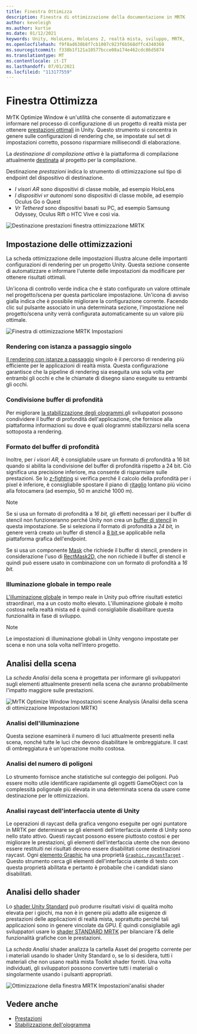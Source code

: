 ```yaml
---
title: Finestra Ottimizza
description: Finestra di ottimizzazione della documentazione in MRTK
author: keveleigh
ms.author: kurtie
ms.date: 01/12/2021
keywords: Unity, HoloLens, HoloLens 2, realtà mista, sviluppo, MRTK,
ms.openlocfilehash: f9f8ad638b8f7cb1007c923f6b568dffc4340360
ms.sourcegitcommit: f338b1f121a10577bcce08a174e462cdc86d5874
ms.translationtype: MT
ms.contentlocale: it-IT
ms.lasthandoff: 07/01/2021
ms.locfileid: "113177559"
---
```

# <a name="optimize-window"></a>Finestra Ottimizza

MrTK Optimize Window è un'utilità che consente di automatizzare e informare nel processo di configurazione di un progetto di realtà mista per ottenere [prestazioni ottimali](../../performance/perf-getting-started.md) in Unity. Questo strumento si concentra in genere sulle configurazioni di rendering che, se impostate sul set di impostazioni corretto, possono risparmiare millisecondi di elaborazione.

La *destinazione di compilazione attiva* è la piattaforma di compilazione attualmente [destinata](https://docs.unity3d.com/Manual/BuildSettings.html) al progetto per la compilazione.

Destinazione *prestazioni* indica lo strumento di ottimizzazione sul tipo di endpoint del dispositivo di destinazione.

- *I visori AR* sono dispositivi di classe mobile, ad esempio HoloLens
- *I dispositivi vr autonomi* sono dispositivi di classe mobile, ad esempio Oculus Go o Quest
- *Vr Tethered* sono dispositivi basati su PC, ad esempio Samsung Odyssey, Oculus Rift o HTC Vive e così via.

![Destinazione prestazioni finestra ottimizzazione MRTK](../images/performance/OptimizeWindowPerformanceTarget.jpg)

## <a name="setting-optimizations"></a>Impostazione delle ottimizzazioni

La scheda ottimizzazione delle impostazioni illustra alcune delle importanti configurazioni di rendering per un progetto Unity. Questa sezione consente di automatizzare e informare l'utente delle impostazioni da modificare per ottenere risultati ottimali.

Un'icona di controllo verde indica che è stato configurato un valore ottimale nel progetto/scena per questa particolare impostazione. Un'icona di avviso gialla indica che è possibile migliorare la configurazione corrente. Facendo clic sul pulsante associato in una determinata sezione, l'impostazione nel progetto/scena unity verrà configurata automaticamente su un valore più ottimale.

![Finestra di ottimizzazione MRTK Impostazioni](../images/performance/OptimizeWindow_Settings.png)

### <a name="single-pass-instanced-rendering"></a>Rendering con istanza a passaggio singolo

[Il rendering con istanze a passaggio](https://docs.unity3d.com/Manual/SinglePassInstancing.html) singolo è il percorso di rendering più efficiente per le applicazioni di realtà mista. Questa configurazione garantisce che la pipeline di rendering sia eseguita una sola volta per entrambi gli occhi e che le chiamate di disegno siano eseguite su entrambi gli occhi.

### <a name="depth-buffer-sharing"></a>Condivisione buffer di profondità

Per migliorare [la stabilizzazione degli ologrammi,](../../performance/hologram-Stabilization.md)gli sviluppatori possono condividere il buffer di profondità dell'applicazione, che fornisce alla piattaforma informazioni su dove e quali ologrammi stabilizzarsi nella scena sottoposta a rendering.

### <a name="depth-buffer-format"></a>Formato del buffer di profondità

Inoltre, per *i visori AR,* è consigliabile usare un formato di profondità a 16 bit quando si abilita la condivisione del buffer di profondità rispetto a 24 bit. Ciò significa una precisione inferiore, ma consente di risparmiare sulle prestazioni. Se lo [z-fighting](https://en.wikipedia.org/wiki/Z-fighting) si verifica perché il calcolo della profondità per i pixel è inferiore, è consigliabile spostare il piano di [ritaglio](https://docs.unity3d.com/Manual/class-Camera.html) lontano più vicino alla fotocamera (ad esempio, 50 m anziché 1000 m).

> [!NOTE]
> Se si usa un formato di profondità a *16 bit,* gli effetti necessari per il buffer di stencil non funzioneranno perché Unity non crea un [buffer di stencil](https://docs.unity3d.com/ScriptReference/RenderTexture-depth.html) in questa impostazione. Se si seleziona il formato di profondità a *24 bit,* in genere verrà creato un buffer di stencil a [8 bit,](https://docs.unity3d.com/Manual/SL-Stencil.html)se applicabile nella piattaforma grafica dell'endpoint.
>
> Se si usa un componente [Mask](https://docs.unity3d.com/Manual/script-Mask.html) che richiede il buffer di stencil, prendere in considerazione l'uso di [RectMask2D,](https://docs.unity3d.com/Manual/script-RectMask2D.html) che non richiede il buffer di stencil e quindi può essere usato in combinazione con un formato di profondità a *16 bit.*

### <a name="real-time-global-illumination"></a>Illuminazione globale in tempo reale

[L'illuminazione globale](https://docs.unity3d.com/Manual/GIIntro.html) in tempo reale in Unity può offrire risultati estetici straordinari, ma a un costo molto elevato. L'illuminazione globale è molto costosa nella realtà mista ed è quindi consigliabile disabilitare questa funzionalità in fase di sviluppo.

> [!NOTE]
> Le impostazioni di illuminazione globali in Unity vengono impostate per scena e non una sola volta nell'intero progetto.

## <a name="scene-analysis"></a>Analisi della scena

La *scheda Analisi* della scena è progettata per informare gli sviluppatori sugli elementi attualmente presenti nella scena che avranno probabilmente l'impatto maggiore sulle prestazioni.

![MrTK Optimize Window Impostazioni scene Analysis (Analisi della scena di ottimizzazione Impostazioni MRTK)](../images/performance/OptimizeWindow_SceneAnalysis.png)

### <a name="lighting-analysis"></a>Analisi dell'illuminazione

Questa sezione esaminerà il numero di luci attualmente presenti nella scena, nonché tutte le luci che devono disabilitare le ombreggiature. Il cast di ombreggiatura è un'operazione molto costosa.

### <a name="polygon-count-analysis"></a>Analisi del numero di poligoni

Lo strumento fornisce anche statistiche sul conteggio dei poligoni. Può essere molto utile identificare rapidamente gli oggetti GameObject con la complessità poligonale più elevata in una determinata scena da usare come destinazione per le ottimizzazioni.

### <a name="unity-ui-raycast-analysis"></a>Analisi raycast dell'interfaccia utente di Unity

Le operazioni di raycast della grafica vengono eseguite per ogni puntatore in MRTK per determinare se gli elementi dell'interfaccia utente di Unity sono nello stato attivo. Questi raycast possono essere piuttosto costosi e per migliorare le prestazioni, gli elementi dell'interfaccia utente che non devono essere restituiti nei risultati devono essere disabilitati come destinazioni raycast. Ogni [elemento Graphic](https://docs.unity3d.com/2018.4/Documentation/ScriptReference/UI.Graphic.html) ha una proprietà [`Graphic.raycastTarget`](https://docs.unity3d.com/2018.4/Documentation/ScriptReference/UI.Graphic-raycastTarget.html) . Questo strumento cerca gli elementi dell'interfaccia utente di testo con questa proprietà abilitata e pertanto è probabile che i candidati siano disabilitati.

## <a name="shader-analysis"></a>Analisi dello shader

Lo [shader Unity Standard](https://docs.unity3d.com/Manual/shader-StandardShader.html) può produrre risultati visivi di qualità molto elevata per i giochi, ma non è in genere più adatto alle esigenze di prestazioni delle applicazioni di realtà mista, soprattutto perché tali applicazioni sono in genere vincolate da GPU. È quindi consigliabile agli sviluppatori usare lo [shader STANDARD MRTK](../rendering/mrtk-standard-shader.md) per bilanciare l'& delle funzionalità grafiche con le prestazioni.

La *scheda Analisi* shader analizza la cartella Asset del progetto corrente per i materiali usando lo shader Unity Standard o, se lo si desidera, tutti i materiali che non usano realtà mista Toolkit shader forniti. Una volta individuati, gli sviluppatori possono convertire tutti i materiali o singolarmente usando i pulsanti appropriati.

![Ottimizzazione della finestra MRTK Impostazioni'analisi shader](../images/performance/OptimizeWindow_ShaderAnalysis.png)

## <a name="see-also"></a>Vedere anche

- [Prestazioni](../../performance/perf-getting-started.md)
- [Stabilizzazione dell'ologramma](../../performance/hologram-stabilization.md)
